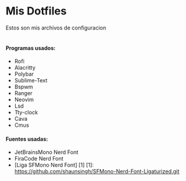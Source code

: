 # Mis Dotfiles

Estos son mis archivos de configuracion
<br><br>

#### Programas usados:
- Rofi 
- Alacritty
- Polybar
- Sublime-Text
- Bspwm
- Ranger
- Neovim
- Lsd
- Tty-clock
- Cava
- Cmus

#### Fuentes usadas:

- JetBrainsMono Nerd Font
- FiraCode Nerd Font
- [Liga SFMono Nerd Font] [1]
[1]: https://github.com/shaunsingh/SFMono-Nerd-Font-Ligaturized.git

